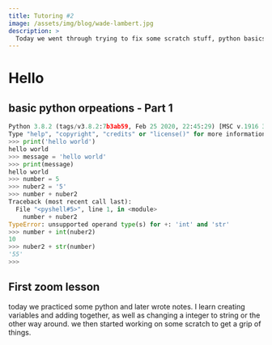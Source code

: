 ```yaml
---
title: Tutoring #2
image: /assets/img/blog/wade-lambert.jpg
description: >
  Today we went through trying to fix some scratch stuff, python basics and building this site.
---
```

 
# Hello

## basic python orpeations - Part 1
```py
Python 3.8.2 (tags/v3.8.2:7b3ab59, Feb 25 2020, 22:45:29) [MSC v.1916 32 bit (Intel)] on win32
Type "help", "copyright", "credits" or "license()" for more information.
>>> print('hello world')
hello world
>>> message = 'hello world'
>>> print(message)
hello world
>>> number = 5
>>> nuber2 = '5'
>>> number + nuber2
Traceback (most recent call last):
  File "<pyshell#5>", line 1, in <module>
    number + nuber2
TypeError: unsupported operand type(s) for +: 'int' and 'str'
>>> number + int(nuber2)
10
>>> nuber2 + str(number)
'55'
>>> 
```
## First zoom lesson
today we practiced some python and later wrote notes. I learn creating variables and adding together, as well as changing a integer to string or the other way around. we then started working on some scratch to get a grip of things.
